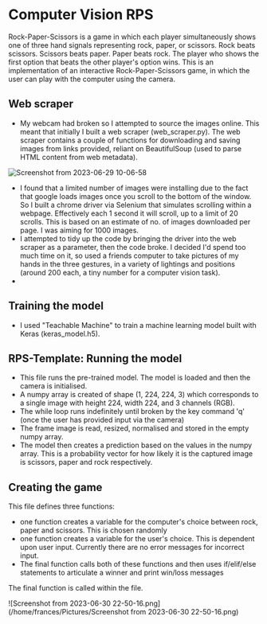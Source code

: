 # Computer Vision RPS

Rock-Paper-Scissors is a game in which each player simultaneously shows one of three hand signals representing rock, paper, or scissors. Rock beats scissors. Scissors beats paper. Paper beats rock. The player who shows the first option that beats the other player's option wins. This is an implementation of an interactive Rock-Paper-Scissors game, in which the user can play with the computer using the camera.

## Web scraper

- My webcam had broken so I attempted to source the images online. This meant that initially I built a web scraper (web_scraper.py). The web scraper contains a couple of functions for downloading and saving images from links provided, reliant on BeautifulSoup (used to parse HTML content from web metadata). 

![Screenshot from 2023-06-29 10-06-58](https://github.com/FrancesGorka/computer-vision-rock-paper-scissors/assets/27502612/9275956f-a447-4978-bcb2-9ba6b12b5e3b)

- I found that a limited number of images were installing due to the fact that google loads images once you scroll to the bottom of the window. So I built a chrome driver via Selenium that simulates scrolling within a webpage. Effectively each 1 second it will scroll, up to a limit of 20 scrolls. This is based on an estimate of no. of images downloaded per page. I was aiming for 1000 images.
- I attempted to tidy up the code by bringing the driver into the web scraper as a parameter, then the code broke. I decided I'd spend too much time on it, so used a friends computer to take pictures of my hands in the three gestures, in a variety of lightings and positions (around 200 each, a tiny number for a computer vision task).
- 
## Training the model

- I used "Teachable Machine" to train a machine learning model built with Keras (keras_model.h5). 

## RPS-Template: Running the model

- This file runs the pre-trained model. The model is loaded and then the camera is initialised. 
- A numpy array is created of shape (1, 224, 224, 3) which corresponds to a single image with height 224, width 224, and 3 channels (RGB). 
- The while loop runs indefinitely until broken by the key command 'q' (once the user has provided input via the camera)
- The frame image is read, resized, normalised and stored in the empty numpy array.
- The model then creates a prediction based on the values in the numpy array. This is a probability vector for how likely it is the captured image is scissors, paper and rock respectively.

## Creating the game

This file defines three functions:
- one function creates a variable for the computer's choice between rock, paper and scissors. This is chosen randomly
- one function creates a variable for the user's choice. This is dependent upon user input. Currently there are no error messages for incorrect input.
- The final function calls both of these functions and then uses if/elif/else statements to articulate a winner and print win/loss messages

The final function is called within the file.

![Screenshot from 2023-06-30 22-50-16.png](/home/frances/Pictures/Screenshot from 2023-06-30 22-50-16.png)